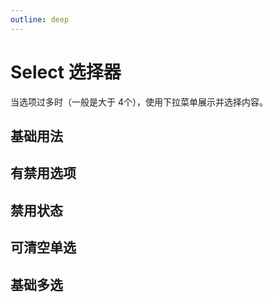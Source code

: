 ```yaml
---
outline: deep
---
```


# Select 选择器

当选项过多时（一般是大于 4个），使用下拉菜单展示并选择内容。

## 基础用法

## 有禁用选项

## 禁用状态

## 可清空单选

## 基础多选
